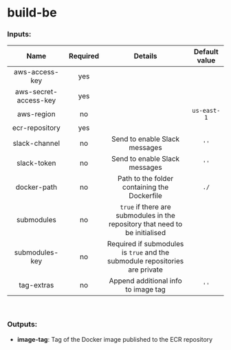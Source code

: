 # build-be

### Inputs:

| Name  | Required | Details | Default value |
| :-----: | :---: | :--------: | :----: |
| aws-access-key | yes | | |
| aws-secret-access-key | yes | | |
| aws-region | no | | `us-east-1` |
| ecr-repository | yes | | |
| slack-channel | no | Send to enable Slack messages | `''`|
| slack-token | no | Send to enable Slack messages | `''` |
| docker-path | no | Path to the folder containing the Dockerfile | `./` |
| submodules | no | `true` if there are submodules in the repository that need to be initialised | |
| submodules-key | no | Required if submodules is `true` and the submodule repositories are private | |
| tag-extras | no | Append additional info to image tag | `''` |

<br>

### Outputs:

- **image-tag**: Tag of the Docker image published to the ECR repository
